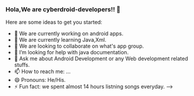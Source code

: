 ### Hola,We are cyberdroid-developers!! 👋

Here are some ideas to get you started:

- 🔭 We are currently working on android apps.
- 🌱 We are currently learning Java,Xml.
- 👯 We are looking to collaborate on what's app group.
- 🤔 I’m looking for help with java documentation.
- 💬 Ask me about Android Development or any Web development related stuffs.
- 📫 How to reach me: ...
- 😄 Pronouns: He/His.
- ⚡ Fun fact: we spent almost 14 hours listning songs everyday.
-->
